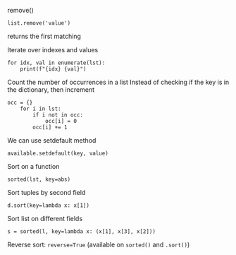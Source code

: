 remove()
```
list.remove('value')
```
returns the first matching

Iterate over indexes and values
```
for idx, val in enumerate(lst):
    print(f"{idx} {val}")
```

Count the number of occurrences in a list
Instead of checking if the key is in the dictionary, then increment
```
occ = {}
    for i in lst:
        if i not in occ:
            occ[i] = 0
        occ[i] += 1
```

We can use setdefault method
```
available.setdefault(key, value)
```

Sort on a function
```
sorted(lst, key=abs)
```

Sort tuples by second field
```
d.sort(key=lambda x: x[1])
```

Sort list on different fields
```
s = sorted(l, key=lambda x: (x[1], x[3], x[2]))
```

Reverse sort: `reverse=True` (available on `sorted()` and `.sort()`)
